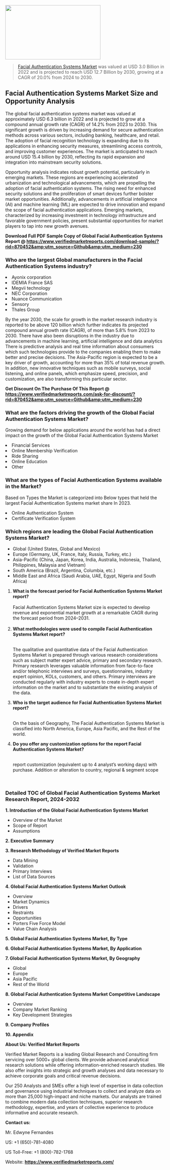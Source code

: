 <img src="https://ffe5etoiles.com/wp-content/uploads/2024/12/MST1-300x171.png" alt="" width="300" height="171" class="alignnone size-medium wp-image-20088" /><blockquote><p><p><a href="https://www.verifiedmarketreports.com/download-sample/?rid=870452&utm_source=Github&utm_medium=230" target="_blank">Facial Authentication Systems Market</a> was valued at USD 3.0 Billion in 2022 and is projected to reach USD 12.7 Billion by 2030, growing at a CAGR of 20.0% from 2024 to 2030.</p></blockquote><p><h2>Facial Authentication Systems Market Size and Opportunity Analysis</h2><p>The global facial authentication systems market was valued at approximately USD 6.3 billion in 2022 and is projected to grow at a compound annual growth rate (CAGR) of 14.2% from 2023 to 2030. This significant growth is driven by increasing demand for secure authentication methods across various sectors, including banking, healthcare, and retail. The adoption of facial recognition technology is expanding due to its applications in enhancing security measures, streamlining access controls, and improving customer experiences. The market is anticipated to reach around USD 15.4 billion by 2030, reflecting its rapid expansion and integration into mainstream security solutions.</p><p>Opportunity analysis indicates robust growth potential, particularly in emerging markets. These regions are experiencing accelerated urbanization and technological advancements, which are propelling the adoption of facial authentication systems. The rising need for enhanced security solutions and the proliferation of smart devices further bolster market opportunities. Additionally, advancements in artificial intelligence (AI) and machine learning (ML) are expected to drive innovation and expand the scope of facial authentication applications. Emerging markets, characterized by increasing investment in technology infrastructure and favorable government policies, present substantial opportunities for market players to tap into new growth avenues.</p></p><p class=""><strong>Download Full PDF Sample Copy of Global Facial Authentication Systems Report @ <a href="https://www.verifiedmarketreports.com/download-sample/?rid=870452&amp;utm_source=Github&amp;utm_medium=230" target="_blank">https://www.verifiedmarketreports.com/download-sample/?rid=870452&amp;utm_source=Github&amp;utm_medium=230</a></strong></p><h3 id="" class="">Who are the largest Global manufacturers in the Facial Authentication Systems industry?</h3><p><li>Ayonix corporation</li><li> IDEMIA France SAS</li><li> Megvii technology</li><li> NEC Corporation</li><li> Nuance Communication</li><li> Sensory</li><li> Thales Group</li></p><div class=""><div class="" dir="" data-message-author-role="" data-message-id="" data-message-model-slug=""><div class=""><div class=""><div class=""><div class="" dir="" data-message-author-role="" data-message-id="" data-message-model-slug=""><div class=""><div class=""><p>By the year 2030, the scale for growth in the market research industry is reported to be above 120 billion which further indicates its projected compound annual growth rate (CAGR), of more than 5.8% from 2023 to 2030. There have also been disruptions in the industry due to advancements in machine learning, artificial intelligence and data analytics There is predictive analysis and real time information about consumers which such technologies provide to the companies enabling them to make better and precise decisions. The Asia-Pacific region is expected to be a key driver of growth, accounting for more than 35% of total revenue growth. In addition, new innovative techniques such as mobile surveys, social listening, and online panels, which emphasize speed, precision, and customization, are also transforming this particular sector.</p><p><strong>Get Discount On The Purchase Of This Report @&nbsp; <a href="https://www.verifiedmarketreports.com/ask-for-discount/?rid=870452&amp;utm_source=Github&amp;utm_medium=230" target="_blank">https://www.verifiedmarketreports.com/ask-for-discount/?rid=870452&amp;utm_source=Github&amp;utm_medium=230</a></strong></p></div></div></div></div></div></div></div></div><h3 id="" class="">What are the factors driving the growth of the Global Facial Authentication Systems Market?</h3><p id="" class="">Growing demand for below applications around the world has had a direct impact on the growth of the Global Facial Authentication Systems Market</p><p id="" class=""><li>Financial Services</li><li> Online Membership Verification</li><li> Ride Sharing</li><li> Online Education</li><li> Other</li></p><h3 id="" class="">What are the types of Facial Authentication Systems available in the Market?</h3><p id="" class="">Based on Types the Market is categorized into Below types that held the largest Facial Authentication Systems market share In 2023.</p><p id="" class=""><li>Online Authentication System</li><li> Certificate Verification System</li></p><h3 id="" class="">Which regions are leading the Global Facial Authentication Systems Market?</h3><ul><li>Global (United States, Global and Mexico)</li><li>Europe (Germany, UK, France, Italy, Russia, Turkey, etc.)</li><li>Asia-Pacific (China, Japan, Korea, India, Australia, Indonesia, Thailand, Philippines, Malaysia and Vietnam)</li><li>South America (Brazil, Argentina, Columbia, etc.)</li><li>Middle East and Africa (Saudi Arabia, UAE, Egypt, Nigeria and South Africa)</li></ul><p><ol><li><strong>What is the forecast period for Facial Authentication Systems Market report?<br /></strong><br /><span data-sheets-root="1" data-sheets-value="{&quot;1&quot;:2,&quot;2&quot;:&quot;XXXX size is expected to develop revenue and exponential market growth at a remarkable CAGR during the forecast period from 2024&ndash;2030.&quot;}" data-sheets-userformat="{&quot;2&quot;:12674,&quot;4&quot;:{&quot;1&quot;:2,&quot;2&quot;:16776960},&quot;10&quot;:2,&quot;11&quot;:0,&quot;15&quot;:&quot;Arial&quot;,&quot;16&quot;:12}">Facial Authentication Systems Market size is expected to develop revenue and exponential market growth at a remarkable CAGR during the forecast period from 2024&ndash;2031.</span><br /><br /></li><li><strong>What methodologies were used to compile Facial Authentication Systems Market report?<br /><br /></strong><p>The qualitative and quantitative data of the&nbsp;Facial Authentication Systems Market is prepared through various research considerations such as subject matter expert advice, primary and secondary research. Primary research leverages valuable information from face-to-face and/or telephonic interviews and surveys, questionnaires, industry expert opinion, KOLs, customers, and others. Primary interviews are conducted regularly with industry experts to create in-depth expert information on the market and to substantiate the existing analysis of the data.&nbsp;</p></li><li><strong>Who is the target audience for Facial Authentication Systems Market report?<br /><br /></strong><p>On the basis of Geography, The&nbsp;Facial Authentication Systems Market is classified into North America, Europe, Asia Pacific, and the Rest of the world.</p></li><li><strong>Do you offer any customization options for the report Facial Authentication Systems Market?<br /><br /></strong><p>report customization (equivalent up to 4 analyst&rsquo;s working days) with purchase. Addition or alteration to country, regional &amp; segment scope</p><p>&nbsp;</p></li></ol></p><h3 id="" class="">Detailed TOC of Global Facial Authentication Systems Market Research Report, 2024-2032</h3><p id="" class=""><strong>1. Introduction of the Global Facial Authentication Systems Market</strong></p><ul><li>Overview of the Market</li><li>Scope of Report</li><li>Assumptions</li></ul><p id="" class=""><strong>2. Executive Summary</strong></p><p id="" class=""><strong>3. Research Methodology of&nbsp;Verified Market Reports</strong></p><ul><li>Data Mining</li><li>Validation</li><li>Primary Interviews</li><li>List of Data Sources</li></ul><p id="" class=""><strong>4. Global Facial Authentication Systems Market Outlook</strong></p><ul><li>Overview</li><li>Market Dynamics</li><li>Drivers</li><li>Restraints</li><li>Opportunities</li><li>Porters Five Force Model</li><li>Value Chain Analysis</li></ul><p id="" class=""><strong>5. Global Facial Authentication Systems Market, By&nbsp;Type</strong></p><p id="" class=""><strong>6. Global Facial Authentication Systems Market, By Application</strong></p><p id="" class=""><strong>7. Global Facial Authentication Systems Market, By Geography</strong></p><ul><li>Global</li><li>Europe</li><li>Asia Pacific</li><li>Rest of the World</li></ul><p id="" class=""><strong>8. Global Facial Authentication Systems Market Competitive Landscape</strong></p><ul><li>Overview</li><li>Company Market Ranking</li><li>Key Development Strategies</li></ul><p id="" class=""><strong>9. Company Profiles</strong></p><p id="" class=""><strong>10. Appendix</strong></p><p id="" class=""><strong>About Us: Verified Market Reports</strong></p><p id="" class="">Verified Market Reports is a leading Global Research and Consulting firm servicing over 5000+ global clients. We provide advanced analytical research solutions while offering information-enriched research studies. We also offer insights into strategic and growth analyses and data necessary to achieve corporate goals and critical revenue decisions.</p><p id="" class="">Our 250 Analysts and SMEs offer a high level of expertise in data collection and governance using industrial techniques to collect and analyze data on more than 25,000 high-impact and niche markets. Our analysts are trained to combine modern data collection techniques, superior research methodology, expertise, and years of collective experience to produce informative and accurate research.</p><p id="" class=""><strong>Contact us:</strong></p><p id="" class="">Mr. Edwyne Fernandes</p><p id="" class="">US: +1 (650)-781-4080</p><p id="" class="">US Toll-Free: +1 (800)-782-1768</p><p id="" class="">Website: <a target="" data-test-app-aware-link=""><strong>https://www.verifiedmarketreports.com/</strong></a></p>
